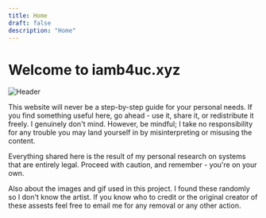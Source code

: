 ```yaml
---
title: Home
draft: false
description: "Home"
---
```


# Welcome to iamb4uc.xyz

![Header](/img/main.gif)

<div id="timeDisplay"></div>

This website will never be a step-by-step guide for your personal needs. If you
find something useful here, go ahead - use it, share it, or redistribute it
freely. I genuinely don't mind. However, be mindful; I take no responsibility
for any trouble you may land yourself in by misinterpreting or misusing the
content.

Everything shared here is the result of my personal research on systems that
are entirely legal. Proceed with caution, and remember - you're on your own.

Also about the images and gif used in this project. I found these randomly so I
don't know the artist. If you know who to credit or the original creator of
these assests feel free to email me for any removal or any other action.
